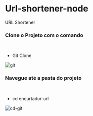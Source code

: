 # Url-shortener-node
URL Shortener

### Clone o Projeto com o comando 
</br>

* Git Clone

![git](https://user-images.githubusercontent.com/18330802/123530136-8d2b5880-d6cd-11eb-8762-bda9805fa21a.PNG)

### Navegue até a pasta do projeto
</br>

* cd encurtador-url

![cd-git](https://user-images.githubusercontent.com/18330802/123530160-b9df7000-d6cd-11eb-9034-9fb4bf9da333.PNG)
